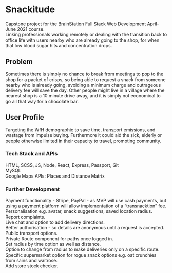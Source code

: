 # Snackitude

Capstone project for the BrainStation Full Stack Web Development April-June 2021 course.  
Linking professionals working remotely or dealing with the transition back to office life with users nearby who are already going to the shop, for when that low blood sugar hits and concentration drops.  

## Problem

Sometimes there is simply no chance to break from meetings to pop to the shop for a packet of crisps, so being able to request a snack from someone nearby who is already going, avoiding a minimum charge and outrageous delivery fee will save the day. Other people might live in a village where the nearest shop is a 10 minute drive away, and it is simply not economical to go all that way for a chocolate bar.  

## User Profile

Targeting the WfH demographic to save time, transport emissions, and wastage from impulse buying. Furthermore it could aid the sick, elderly or people otherwise limited in their capacity to travel, promoting community.  

### Tech Stack and APIs

HTML, SCSS, JS, Node, React, Express, Passport, Git  
MySQL  
Google Maps APIs: Places and Distance Matrix  

### Further Development

Payment functionality - Stripe, PayPal - as MVP will use cash payments, but using a payment platform will allow implementation of a “transnacktion” fee.   
Personalisation e.g. avatar, snack suggestions, saved location radius.  
Report complaints.  
Live chat and option to add delivery directions.  
Better authorisation - so details are anonymous until a request is accepted.  
Public transport options.  
Private Route component for paths once logged in.  
Set radius by time option as well as distance.  
Option to change from radius to make deliveries only on a specific route.  
Specific supermarket option for rogue snack options e.g. oat crunchies from sains and waitrose.  
Add store stock checker.  

